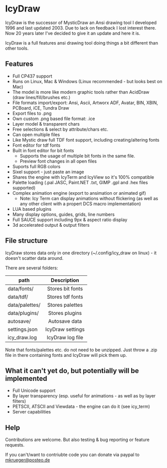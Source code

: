 # IcyDraw

IcyDraw is the successor of MysticDraw an Ansi drawing tool I developed 1996 and last updated 2003. Due to lack on feedback I lost interest there.
Now 20 years later I've decided to give it an update and here it is.

IcyDraw is a full features ansi drawing tool doing things a bit different than other tools.

## Features
 
 - Full CP437 support
 - Runs on Linux, Mac & Windows (Linux recommended - but looks best on Mac)
 - The model is more like modern graphic tools rather than AcidDraw (draw lines/fill/brushes etc.)
 - File formats import/export: Ansi, Ascii, Artworx ADF, Avatar, BIN, XBIN, PCBoard, iCE, Tundra Draw
 - Export files to .png
 - Own custom .png based file format: .ice
 - Layer model & transparent chars
 - Free selections & select by attribute/chars etc.
 - Can open multiple files
 - Like Mystic draw full TDF font support, including creating/altering fonts
 - Font editor for tdf fonts
 - Built in font editor for bit fonts
      - Supports the usage of multiple bit fonts in the same file.
      - Preview font changes in all open files
 - Suports full RGB colors
 - Sixel support - just paste an image
 - Shares the engine with IcyTerm and IcyView so it's 100% compatible
 - Palette loading (.pal JASC, Paint.NET .txt, GIMP .gpl and .hex files supported)
 - Complex animation engine (export to ansimation or animated gif)
     - Note: Icy Term can display animations without flickering (as well as any other client with a propert DCS macro implementation)
 - LUA based plugins
 - Many display options, guides, grids, line numbers
 - Full SAUCE support including 9px & aspect ratio display
 - 3d accelerated output & output filters

## File structure

IcyDraw stores data only in one directory (~/.config/icy_draw on linux) - it doesn't scatter data around.

There are several folders:

| path           |  Description
|----------------|:----------------:|
| data/fonts/    | Stores bit fonts
| data/tdf/      | Stores tdf fonts
| data/palettes/ | Stores palettes
| data/plugins/  | Stores plugins
| autosave/      | Autosave data
| settings.json  | IcyDraw settings
| icy_draw.log   | IcyDraw log file

Note that fonts/palettes etc. do not need to be unzipped. Just throw a .zip file in there containing fonts and IcyDraw will pick them up.

## What it can't yet do, but potentially will be implemented

 - Full Unicode support
 - By layer transparency (esp. useful for animations - as well as by layer filters)
 - PETSCII, ATSCII and Viewdata - the engine can do it (see icy_term)
 - Server capabilities

## Help

Contributions are welcome. But also testing & bug reporting or feature requests.

If you can't/want to contriubte code you can donate via paypal to <mkrueger@posteo.de>
